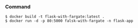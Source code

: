 ### Command
```
$ docker build -t flask-with-fargate:latest .
$ docker run -d -p 80:5000 falsk-with-fargate -n flask-app 
```